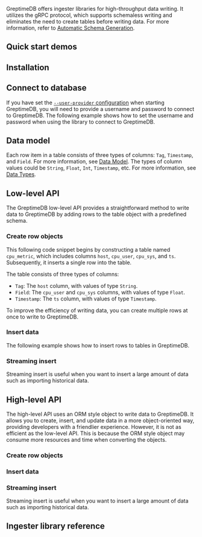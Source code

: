 
GreptimeDB offers ingester libraries for high-throughput data writing.
It utilizes the gRPC protocol,
which supports schemaless writing and eliminates the need to create tables before writing data.
For more information, refer to [Automatic Schema Generation](/user-guide/ingest-data/overview.md#automatic-schema-generation).

<InjectContent id="ingester-lib-introduction" content={props.children}/>

## Quick start demos

<InjectContent id="quick-start-demos" content={props.children}/>

## Installation

<InjectContent id="ingester-lib-installation" content={props.children}/>

## Connect to database

If you have set the [`--user-provider` configuration](/user-guide/clients/authentication.md) when starting GreptimeDB,
you will need to provide a username and password to connect to GreptimeDB.
The following example shows how to set the username and password when using the library to connect to GreptimeDB.

<InjectContent id="ingester-lib-connect" content={props.children}/>

## Data model

Each row item in a table consists of three types of columns: `Tag`, `Timestamp`, and `Field`. For more information, see [Data Model](/user-guide/concepts/data-model.md).
The types of column values could be `String`, `Float`, `Int`, `Timestamp`, etc. For more information, see [Data Types](/reference/sql/data-types.md).

## Low-level API

The GreptimeDB low-level API provides a straightforward method to write data to GreptimeDB 
by adding rows to the table object with a predefined schema.

### Create row objects

This following code snippet begins by constructing a table named `cpu_metric`,
which includes columns `host`, `cpu_user`, `cpu_sys`, and `ts`. 
Subsequently, it inserts a single row into the table.

The table consists of three types of columns:

- `Tag`: The `host` column, with values of type `String`.
- `Field`: The `cpu_user` and `cpu_sys` columns, with values of type `Float`.
- `Timestamp`: The `ts` column, with values of type `Timestamp`.

<InjectContent id="low-level-object" content={props.children}/>

To improve the efficiency of writing data, you can create multiple rows at once to write to GreptimeDB.

<InjectContent id="create-rows" content={props.children}/>

### Insert data

The following example shows how to insert rows to tables in GreptimeDB.

<InjectContent id="insert-rows" content={props.children}/>

### Streaming insert

Streaming insert is useful when you want to insert a large amount of data such as importing historical data.

<InjectContent id="streaming-insert" content={props.children}/>

<InjectContent id="update-rows" content={props.children}/>

## High-level API

The high-level API uses an ORM style object to write data to GreptimeDB.
It allows you to create, insert, and update data in a more object-oriented way,
providing developers with a friendlier experience.
However, it is not as efficient as the low-level API.
This is because the ORM style object may consume more resources and time when converting the objects.

### Create row objects

<InjectContent id="high-level-style-object" content={props.children}/>

### Insert data

<InjectContent id="high-level-style-insert-data" content={props.children}/>

### Streaming insert

Streaming insert is useful when you want to insert a large amount of data such as importing historical data.

<InjectContent id="high-level-style-streaming-insert" content={props.children}/>

<InjectContent id="high-level-style-update-data" content={props.children}/>

<InjectContent id="ingester-lib-debug-logs" content={props.children}/>

## Ingester library reference

<InjectContent id="ingester-lib-reference" content={props.children}/>

<!-- ## Query data

GreptimeDB uses SQL as the main query language and is compatible with MySQL and PostgreSQL.
Therefore, we recommend using mature SQL drivers to query data.

### Recommended library

<InjectContent id="recommended-query-library" content={props.children}/>

### Installation

<InjectContent id="query-library-installation" content={props.children}/>

### Connect to database

The following example shows how to connect to GreptimeDB:

<InjectContent id="query-library-connect" content={props.children}/>

### Raw SQL

We recommend you using raw SQL to experience the full features of GreptimeDB.
The following example shows how to use raw SQL to query data.

<InjectContent id="query-library-raw-sql" content={props.children}/>

### Query library reference

For more information about how to use the query library, please see the documentation of the corresponding library:

<InjectContent id="query-lib-doc-link" content={props.children}/> -->

